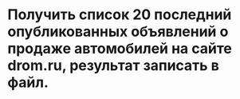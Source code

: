 # Получить список 20 последний опубликованных объявлений о продаже автомобилей на сайте drom.ru, результат записать в файл.

